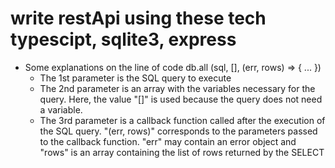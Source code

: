 # write restApi using these tech typescipt, sqlite3, express

- Some explanations on the line of code db.all (sql, [], (err, rows) => { ... })
  - The 1st parameter is the SQL query to execute
  - The 2nd parameter is an array with the variables necessary for the query. Here, the value "[]" is used because the query does not need a variable.
  - The 3rd parameter is a callback function called after the execution of the SQL query.
    "(err, rows)" corresponds to the parameters passed to the callback function. "err" may contain an error object and "rows" is an array containing the list of rows returned by the SELECT
